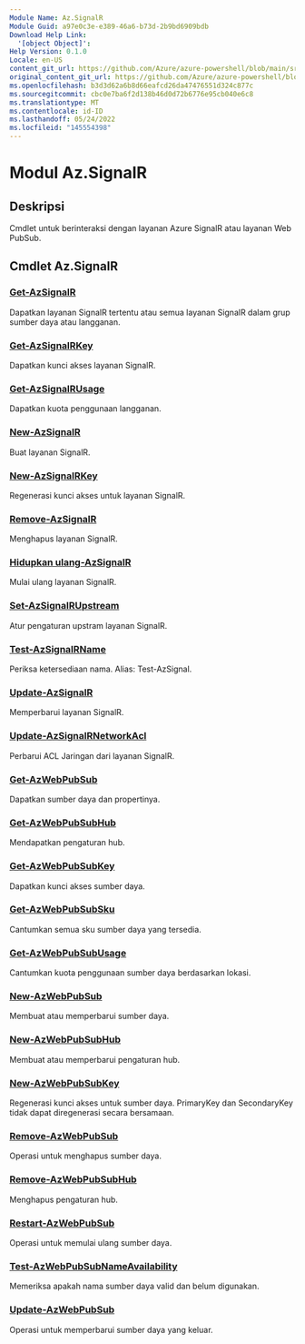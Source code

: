 ```yaml
---
Module Name: Az.SignalR
Module Guid: a97e0c3e-e389-46a6-b73d-2b9bd6909bdb
Download Help Link:
  '[object Object]': 
Help Version: 0.1.0
Locale: en-US
content_git_url: https://github.com/Azure/azure-powershell/blob/main/src/SignalR/SignalR/help/Az.SignalR.md
original_content_git_url: https://github.com/Azure/azure-powershell/blob/main/src/SignalR/SignalR/help/Az.SignalR.md
ms.openlocfilehash: b3d3d62a6b8d66eafcd26da47476551d324c877c
ms.sourcegitcommit: cbc0e7ba6f2d138b46d0d72b6776e95cb040e6c8
ms.translationtype: MT
ms.contentlocale: id-ID
ms.lasthandoff: 05/24/2022
ms.locfileid: "145554398"
---
```

# Modul Az.SignalR
## Deskripsi
Cmdlet untuk berinteraksi dengan layanan Azure SignalR atau layanan Web PubSub.

## Cmdlet Az.SignalR
### [Get-AzSignalR](Get-AzSignalR.md)
Dapatkan layanan SignalR tertentu atau semua layanan SignalR dalam grup sumber daya atau langganan.

### [Get-AzSignalRKey](Get-AzSignalRKey.md)
Dapatkan kunci akses layanan SignalR.

### [Get-AzSignalRUsage](Get-AzSignalRUsage.md)
Dapatkan kuota penggunaan langganan.

### [New-AzSignalR](New-AzSignalR.md)
Buat layanan SignalR.

### [New-AzSignalRKey](New-AzSignalRKey.md)
Regenerasi kunci akses untuk layanan SignalR.

### [Remove-AzSignalR](Remove-AzSignalR.md)
Menghapus layanan SignalR.

### [Hidupkan ulang-AzSignalR](Restart-AzSignalR.md)
Mulai ulang layanan SignalR.

### [Set-AzSignalRUpstream](Set-AzSignalRUpstream.md)
Atur pengaturan upstram layanan SignalR.

### [Test-AzSignalRName](Test-AzSignalRName.md)
Periksa ketersediaan nama. Alias: Test-AzSignal.

### [Update-AzSignalR](Update-AzSignalR.md)
Memperbarui layanan SignalR.

### [Update-AzSignalRNetworkAcl](Update-AzSignalRNetworkAcl.md)
Perbarui ACL Jaringan dari layanan SignalR.

### [Get-AzWebPubSub](Get-AzWebPubSub.md)
Dapatkan sumber daya dan propertinya.

### [Get-AzWebPubSubHub](Get-AzWebPubSubHub.md)
Mendapatkan pengaturan hub.

### [Get-AzWebPubSubKey](Get-AzWebPubSubKey.md)
Dapatkan kunci akses sumber daya.

### [Get-AzWebPubSubSku](Get-AzWebPubSubSku.md)
Cantumkan semua sku sumber daya yang tersedia.

### [Get-AzWebPubSubUsage](Get-AzWebPubSubUsage.md)
Cantumkan kuota penggunaan sumber daya berdasarkan lokasi.

### [New-AzWebPubSub](New-AzWebPubSub.md)
Membuat atau memperbarui sumber daya.

### [New-AzWebPubSubHub](New-AzWebPubSubHub.md)
Membuat atau memperbarui pengaturan hub.

### [New-AzWebPubSubKey](New-AzWebPubSubKey.md)
Regenerasi kunci akses untuk sumber daya.
PrimaryKey dan SecondaryKey tidak dapat diregenerasi secara bersamaan.

### [Remove-AzWebPubSub](Remove-AzWebPubSub.md)
Operasi untuk menghapus sumber daya.

### [Remove-AzWebPubSubHub](Remove-AzWebPubSubHub.md)
Menghapus pengaturan hub.

### [Restart-AzWebPubSub](Restart-AzWebPubSub.md)
Operasi untuk memulai ulang sumber daya.

### [Test-AzWebPubSubNameAvailability](Test-AzWebPubSubNameAvailability.md)
Memeriksa apakah nama sumber daya valid dan belum digunakan.

### [Update-AzWebPubSub](Update-AzWebPubSub.md)
Operasi untuk memperbarui sumber daya yang keluar.
